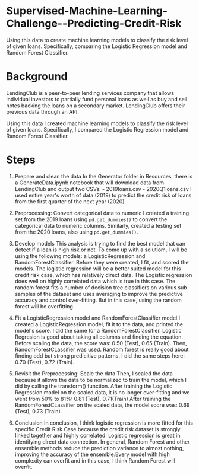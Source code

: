 # Supervised-Machine-Learning-Challenge--Predicting-Credit-Risk
Using this data to create machine learning models to classify the risk level of given loans. Specifically, comparing the Logistic Regression model and Random Forest Classifier.

# Background
LendingClub is a peer-to-peer lending services company that allows individual investors to partially fund personal loans as well as buy and sell notes backing the loans on a secondary market. LendingClub offers their previous data through an API.

Using this data I created machine learning models to classify the risk level of given loans. Specifically, I compared the Logistic Regression model and Random Forest Classifier.

# Steps
1. Prepare and clean the data
In the Generator folder in Resources, there is a GenerateData.ipynb notebook that will download data from LendingClub and output two CSVs:
        - 2019loans.csv
        - 2020Q1loans.csv
I used entire year's worth of data (2019) to predict the credit risk of loans from the first quarter of the next year (2020).

2. Preprocessing: Convert categorical data to numeric
I created a training set from the 2019 loans using `pd.get_dummies()` to convert the categorical data to numeric columns. Similarly, created a testing set from the 2020 loans, also using `pd.get_dummies()`.

3. Develop models
This analysis is trying to find the best model that can detect if a loan is high risk or not. To come up with a solutiom, I will be using the following models: a LogisticRegression and RandomForestClassifier. Before they were created, I fit, and scored the models.  The logistic regression will be a better suited model for this credit risk case, which has relatively direct data. The Logistic regression does well on highly correlated data which is true in this case. The random forest fits a number of decision tree classifiers on various sub-samples of the dataset and uses averaging to improve the predictive accuracy and control over-fitting. But in this case, using the random forest will be overfitting.

4. Fit a LogisticRegression model and RandomForestClassifier model
I created a LogisticRegression model, fit it to the data, and printed the model's score. I did the same for a RandomForestClassifier.  Logistic Regresion is good about taking all columns and finding the equation.  Before scaling the data, the score was: 0.50 (Test), 0.65 (Train). Then, RandomForestCLassifier was used. Random forest is really good about finding odd but strong predicitive patterns. I did the same steps here: 0.70 (Test), 0.72 (Train). 

5. Revisit the Preprocessing: Scale the data
Then, I scaled the data because it allows the data to be normalized to train the model, which I did by calling the transform() function. After training the Logistic Regression model on the scaled data, it is no longer over-fitting and we went from 50%  to 81%: 
0.81 (Test), 0.71(Train)
After training the RandomForestCLassifier on the scaled data, the model score was:
0.69 (Test), 0.73 (Train).

4. Conclusion
In conclusion, I think logistic regression is more fitted for this specific Credit Risk Case because the credit risk dataset is strongly linked together and highly correlated. Logistic regression is great in identifying direct data connection. 
In general, Random Forest and other ensemble methods reduce the prediction variance to almost nothing, improving the accuracy of the ensemble.Every model with high complexity can overfit and in this case, I think Random Forest will overfit. 